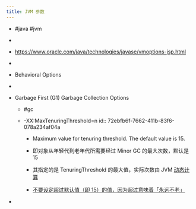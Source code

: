 ```yaml
---
title: JVM 参数
---
```


- #java #jvm

- 

- https://www.oracle.com/java/technologies/javase/vmoptions-jsp.html

- 

- Behavioral Options

- 

- Garbage First (G1) Garbage Collection Options
	 - #gc

	 - -XX:MaxTenuringThreshold=n
id:: 72ebfb6f-7662-411b-83f6-078a234af04a
		 - Maximum value for tenuring threshold. The default value is 15.

		 - 即对象从年轻代到老年代所需要经过 Minor GC 的最大次数，默认是 15 

		 - 其指定的是 TenuringThreshold 的最大值，实际次数由 JVM [动态计算](https://github.com/openjdk/jdk7/blob/master/hotspot/src/share/vm/gc_implementation/shared/ageTable.cpp#L81)

		 - [不要设定超过默认值（即 15）的值，因为超过意味着「永远不老」](https://support.oracle.com/knowledge/Middleware/1283267_1.html)

- 

